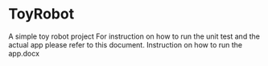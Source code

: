 # ToyRobot
A simple toy robot project
For instruction on how to run the unit test and the actual app please refer to this document. 
Instruction on how to run the app.docx
